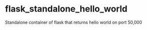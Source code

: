 # flask_standalone_hello_world
Standalone container of flask that returns hello world on port 50,000
